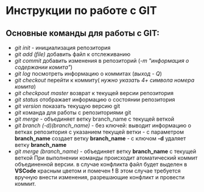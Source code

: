 # Инструкции по работе с GIT

## Основные команды для работы с GIT:
- *git init* - инициализация репозитория
- *git add (file)* добавить файл к отслеживанию
- *git commit* добавить изменения в репозиторий (*-m "информация о содержании комита"*)
- *git log* посмотреть информацию о коммитах (*выход - Q*)
- *git checkout* перейти к коммиту( *нужно указать 4+ символа номера комита*)
- *git checkpout master* возврат к текущей версии репозитория
- *git status* отображает информацию о состоянии репозитория
- *git version* показать текущую версию git
- *git* команда для работы с репозиториями git
- *git merge* - объединяет ветку branch_name с текущей веткой
- *git branch (-d)(branch_name)*
        - без ключей: выводит информацию о ветках репозитория с указанием текущей ветки
        - с параметром **branch_name** создает ветку **branch_name**
        - с ключом **-d** удаляет ветку **branch_name**
- *git merge (branch_name)*
        - объединяет ветку **branch_name** с текущей веткой
        При выполнении команды происходит атоматический коммит объединенной версии.
        в случае конфликта файл будет выделен в **VSCode** красным цветом и помечен **!** 
        В этом случае требуется вручную внести изменения, разрешающие конфликт и провести коммит.         
             



